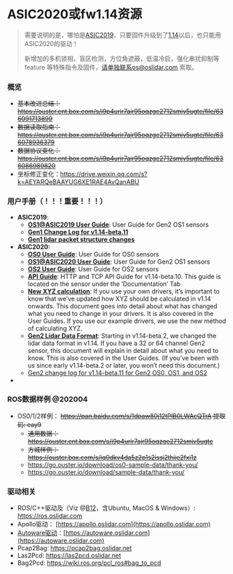 # ASIC2020或fw1.14资源

> 需要说明的是，哪怕是[ASIC2019](/asic2019)，只要固件升级到了[1.14](https://drive.weixin.qq.com/s?k=AEYARQeBAAYI0GVkHtAE4AvQanABU)以后，也只能用ASIC2020的驱动！
>
> 新增加的多机锁相，盲区检测，方位角遮蔽，低温冷启，强化串扰抑制等feature 等特殊指令及固件，请单独联系os@oslidar.com 索取。

### 概览

- ~~基本改进总结：https://ouster.ent.box.com/s/i9p4urir7ajr95oqzge2712smjv5ugte/file/636091713899~~
- ~~数据读取指南：https://ouster.ent.box.com/s/i9p4urir7ajr95oqzge2712smjv5ugte/file/636078936379~~
- ~~数据协议变化：https://ouster.ent.box.com/s/i9p4urir7ajr95oqzge2712smjv5ugte/file/636086989820~~
- 坐标修正变化：https://drive.weixin.qq.com/s?k=AEYARQeBAAYUG6XE1RAE4AvQanABU

### 用户手册（！！！重要！！！）

- **ASIC2019**:
  - **[OS1@ASIC2019 User Guide](https://data.ouster.io/beta-program/v1.14-beta-11/OS1-Gen1-User-Guide-v1.14.0-beta.11.pdf)**: User Guide for Gen2 OS1 sensors
  - **[Gen1 Change Log  for v1.14-beta.11](https://go.ouster.io/cs/c/?cta_guid=18303bad-efc7-46d7-8f15-b712ce112a94&placement_guid=3936884e-40f9-4aea-8bfa-13cac728a4f8&portal_id=5054152&canon=https%3A%2F%2Fgo.ouster.io%2Fbeta-program%2Fbeta-10%2F&redirect_url=APefjpF5GMrVWGOckS26FrhGQB7VwwVTIkLWvgZty7TfjOY9EhW5V8yNmQOjTty2PjeYCcz9VL8BYLfCKLaeMpCaBrILf6zGZsaMQqmKL56L9LoFFzFMhl3_k_RZueGTyOepD0wTMUrqy39rUaB6Slv7hdSKhVupA9zDEMZSJ_X7PfMmSTFr1m49v6auoLMjVWrmqSvQiQv1gSpCD6Wex3R_PIVDbWwXNmBomgdwQ1sBQYWilcns1soy5FYSXSrRhq_9_lRIzEJxOFebcrnBX-EIZQ90OP20tLYWYbOL-e6aDiUUlKXZ3hWbKhtYgOLA0ehpyICmn9Is&click=34962130-1228-4c01-bab7-d92ecdfa9de0&hsutk=f7f9fa89a9b3a83930a447116d9a1796&signature=AAH58kH5h1_AjQy61oTFgE_fuoihwlopzQ&pageId=29569243223&__hstc=82216777.f7f9fa89a9b3a83930a447116d9a1796.1589280439546.1592541417311.1592549839117.7&__hssc=82216777.1.1592549839117&__hsfp=2237477749&contentType=landing-page)**
  - **[Gen1 lidar packet structure changes](https://data.ouster.io/beta-program/v1.14-beta-10/Gen1%20lidar%20data%20structure.pdf)**
- **ASIC2020:**
  - **[OS0 User Guide](https://data.ouster.io/beta-program/v1.14-beta-11/OS0-User-Guide-v1.14.0-beta.11.pdf)**: User Guide for OS0 sensors
  - **[OS1@ASIC2020 User Guide](https://data.ouster.io/beta-program/v1.14-beta-11/OS1-User-Guide-v1.14.0-beta.11.pdf)**: User Guide for Gen2 OS1 sensors
  - **[OS2 User Guide](https://data.ouster.io/beta-program/v1.14-beta-11/OS2-User-Guide-v1.14.0-beta.11.pdf)**: User Guide for OS2 sensors
  - **[API Guide](https://data.ouster.io/beta-program/v1.14-beta-11/Ouster-Sensor-API-Guide-v1.14.0-beta.11.pdf)**: HTTP and TCP API Guide for v1.14-beta.10. This guide is located on the sensor under the ‘Documentation’ Tab
  - **[New XYZ calculation](https://data.ouster.io/beta-program/v1.14-beta-10/New%20lidar%20range%20data%20to%20XYZ.pdf)**: If you use your own drivers, it’s important to know that we’ve updated how XYZ should be calculated in v1.14 onwards. This document goes into detail about what has changed what you need to change in your drivers. It is also covered in the User Guides. If you use our example drivers, we use the new method of calculating XYZ.
  - **[Gen2 Lidar Data Format](https://data.ouster.io/beta-program/v1.14-beta-10/Gen2%20lidar%20data%20structure.pdf)**: Starting in v1.14-beta.2, we changed the lidar data format in v1.14. If you have a 32 or 64 channel Gen2 sensor, this document will explain in detail about what you need to know. This is also covered in the User Guides. (If you’ve been with us since early v1.14-beta.2 or later, you won’t need this document.)
  - [Gen2 change log for v1.14-beta.11 for Gen2 OS0, OS1, and OS2](https://go.ouster.io/cs/c/?cta_guid=fcb45be5-8e29-4da4-852e-20223246fd9f&placement_guid=a4330d4a-5d67-49ab-9f3a-647007a6ddec&portal_id=5054152&canon=https%3A%2F%2Fgo.ouster.io%2Fbeta-program%2Fbeta-10%2F&redirect_url=APefjpGi_8ITxKWgEFTd8LixwirlQZr89n5aEFGQSTf-bAX-4ilaQZ1ptEg-wJJ2_nfNNz59iHBogspb7y9T-EWQ017u10MRB6znTF5iVjQBhaFxms771fCIXPRSTWKk8zkSlvba1UkWYHqkH-fwr9NoElBw5IYrBJphRQ4rNWEaxmdjc30xozUeoMNc7Jag2388ZRiQZgMLQs702jLWOxAXywaLeoakBGr1oJ-fILCgrcaltTkHVCug2bfnynMhrtfIUkHU3n9yu0pqsM3gQuwvS3x2VZW6FNRhn0Y6YtFU4vWzOUPKeNAOKWSnjT8TOmgdFL7qeofa&click=ae5a13c8-5594-43dc-ab41-aa74d1a8c30e&hsutk=f7f9fa89a9b3a83930a447116d9a1796&signature=AAH58kEqrN7h1RuiRSWyHA7T9rjIW0sbsg&pageId=29569243223&__hstc=82216777.f7f9fa89a9b3a83930a447116d9a1796.1589280439546.1592541417311.1592549839117.7&__hssc=82216777.1.1592549839117&__hsfp=2237477749&contentType=landing-page)
- 



### ROS数据样例 @202004

- OS0/1/2样例： ~~https://pan.baidu.com/s/1dpaw80j12tPlB0LWAcQTrA 提取码: eay9~~
  - ~~通用数据：https://ouster.ent.box.com/s/i9p4urir7ajr95oqzge2712smjv5ugte~~
  - ~~方城样例：https://ouster.box.com/s/iq0dkv4da5z2p1s2issj2thiie2fxi1z~~
  - https://go.ouster.io/download/os0-sample-data/thank-you/
  - https://go.ouster.io/download/sample-data/thank-you/



### 驱动相关

- ROS/C++驱动及（Viz @[B12](https://drive.weixin.qq.com/s?k=AEYARQeBAAYrlTpMBaAE4AvQanABU)，含Ubuntu, MacOS & Windows）:   https://ros.oslidar.com
- Apollo驱动：   [https://apollo.oslidar.com](https://apollo.oslidar.com)
- [Autoware驱动](https://docs.wixstatic.com/ugd/984e93_b4e43111b1dd420cb3bc2c3e13071e71.pdf?index=true)：[https://autoware.oslidar.com](https://autoware.oslidar.com)
- Pcap2Bag: https://pcap2bag.oslidar.net
- Las2Pcd: https://las2pcd.oslidar.net
- Bag2Pcd: https://wiki.ros.org/pcl_ros#bag_to_pcd